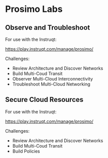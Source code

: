 # Prosimo Labs

## Observe and Troubleshoot

For use with the Instruqt:

https://play.instruqt.com/manage/prosimo/

Challenges:
* Review Architecture and Discover Networks
* Build Multi-Coud Transit
* Observer Multi-Cloud Interconnectivity
* Troubleshoot Multi-Cloud Networking


## Secure Cloud Resources

For use with the Instruqt:

https://play.instruqt.com/manage/prosimo/

Challenges:
* Review Architecture and Discover Networks
* Build Multi-Coud Transit
* Build Policies

